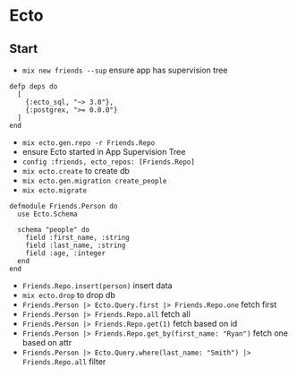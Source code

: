 # Ecto

## Start

- `mix new friends --sup` ensure app has supervision tree
```
defp deps do
  [
    {:ecto_sql, "~> 3.0"},
    {:postgrex, ">= 0.0.0"}
  ]
end
```
- `mix ecto.gen.repo -r Friends.Repo`
- ensure Ecto started in App Supervision Tree
- `config :friends, ecto_repos: [Friends.Repo]`
- `mix ecto.create` to create db
- `mix ecto.gen.migration create_people`
- `mix ecto.migrate`
```
defmodule Friends.Person do
  use Ecto.Schema

  schema "people" do
    field :first_name, :string
    field :last_name, :string
    field :age, :integer
  end
end
```
- `Friends.Repo.insert(person)` insert data
- `mix ecto.drop` to drop db
- `Friends.Person |> Ecto.Query.first |> Friends.Repo.one` fetch first
- `Friends.Person |> Friends.Repo.all` fetch all
- `Friends.Person |> Friends.Repo.get(1)` fetch based on id
- `Friends.Person |> Friends.Repo.get_by(first_name: "Ryan")` fetch one based on attr
- `Friends.Person |> Ecto.Query.where(last_name: "Smith") |> Friends.Repo.all` filter